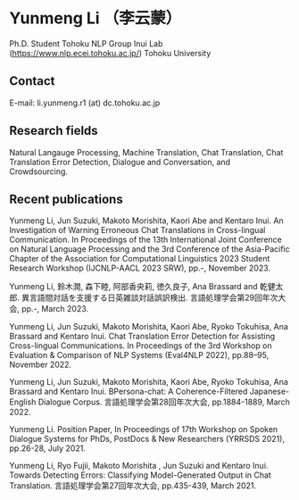 # Yunmeng Li （李云蒙）
Ph.D. Student
Tohoku NLP Group Inui Lab (https://www.nlp.ecei.tohoku.ac.jp/)
Tohoku University
## Contact
E-mail: li.yunmeng.r1 (at) dc.tohoku.ac.jp

## Research fields
Natural Langauge Processing, Machine Translation, Chat Translation, Chat Translation Error Detection, Dialogue and Conversation, and Crowdsourcing.

## Recent publications
Yunmeng Li, Jun Suzuki, Makoto Morishita, Kaori Abe and Kentaro Inui. An Investigation of Warning Erroneous Chat Translations in Cross-lingual Communication. In Proceedings of the 13th International Joint Conference on Natural Language Processing and the 3rd Conference of the Asia-Pacific Chapter of the Association for Computational Linguistics 2023 Student Research Workshop (IJCNLP-AACL 2023 SRW), pp.-, November 2023.

Yunmeng Li, 鈴木潤, 森下睦, 阿部香央莉, 徳久良子, Ana Brassard and 乾健太郎. 異言語間対話を支援する日英雑談対話誤訳検出. 言語処理学会第29回年次大会, pp.-, March 2023.

Yunmeng Li, Jun Suzuki, Makoto Morishita, Kaori Abe, Ryoko Tokuhisa, Ana Brassard and Kentaro Inui. Chat Translation Error Detection for Assisting Cross-lingual Communications. In Proceedings of the 3rd Workshop on Evaluation & Comparison of NLP Systems (Eval4NLP 2022), pp.88–95, November 2022.

Yunmeng Li, Jun Suzuki, Makoto Morishita, Kaori Abe, Ryoko Tokuhisa, Ana Brassard and Kentaro Inui. BPersona-chat: A Coherence-Filtered Japanese-English Dialogue Corpus. 言語処理学会第28回年次大会, pp.1884-1889, March 2022.

Yunmeng Li. Position Paper, In Proceedings of 17th Workshop on Spoken Dialogue Systems for PhDs, PostDocs & New Researchers (YRRSDS 2021), pp.26-28, July 2021.

Yunmeng Li, Ryo Fujii, Makoto Morishita , Jun Suzuki and Kentaro Inui. Towards Detecting Errors: Classifying Model-Generated Output in Chat Translation. 言語処理学会第27回年次大会, pp.435-439, March 2021.

